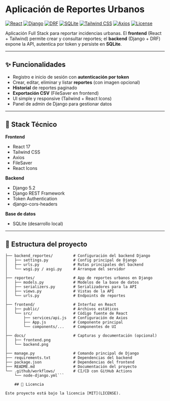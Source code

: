# Aplicación de Reportes Urbanos

[![React](https://img.shields.io/badge/React-17-61DAFB?logo=react&logoColor=222)](https://react.dev/)
[![Django](https://img.shields.io/badge/Django-5.2-092E20?logo=django&logoColor=fff)](https://www.djangoproject.com/)
[![DRF](https://img.shields.io/badge/REST%20Framework-API-red)](https://www.django-rest-framework.org/)
[![SQLite](https://img.shields.io/badge/SQLite-DB-003B57?logo=sqlite&logoColor=fff)](https://www.sqlite.org/)
[![Tailwind CSS](https://img.shields.io/badge/Tailwind-CSS-38B2AC?logo=tailwindcss&logoColor=fff)](https://tailwindcss.com/)
[![Axios](https://img.shields.io/badge/Axios-HTTP-5A29E4)](https://axios-http.com/)
[![License](https://img.shields.io/badge/License-MIT-blue.svg)](#licencia)

Aplicación Full Stack para reportar incidencias urbanas. El **frontend** (React + Tailwind) permite crear y consultar reportes; el **backend** (Django + DRF) expone la API, autentica por token y persiste en **SQLite**.

---

## ✨ Funcionalidades

- Registro e inicio de sesión con **autenticación por token**
- Crear, editar, eliminar y listar **reportes** (con imagen opcional)
- **Historial** de reportes paginado
- **Exportación CSV** (FileSaver en frontend)
- UI simple y responsive (Tailwind + React Icons)
- Panel de admin de Django para gestionar datos

---

## 🧰 Stack Técnico

**Frontend**
- React 17
- Tailwind CSS
- Axios
- FileSaver
- React Icons

**Backend**
- Django 5.2
- Django REST Framework
- Token Authentication
- django-cors-headers

**Base de datos**
- SQLite (desarrollo local)

---



## 📂 Estructura del proyecto

```ReportesUsuario/
├── backend_reportes/         # Configuración del backend Django
│   ├── settings.py           # Config principal de Django
│   ├── urls.py               # Rutas principales del backend
│   └── wsgi.py / asgi.py     # Arranque del servidor
│
├── reportes/                 # App de reportes urbanos en Django
│   ├── models.py             # Modelos de la base de datos
│   ├── serializers.py        # Serializadores para la API
│   ├── views.py              # Vistas de la API
│   └── urls.py               # Endpoints de reportes
│
├── frontend/                 # Interfaz en React
│   ├── public/               # Archivos estáticos
│   └── src/                  # Código fuente de React
│       ├── services/api.js   # Configuración de Axios
│       ├── App.js            # Componente principal
│       └── components/...    # Componentes de UI
│
├── docs/                     # Capturas y documentación (opcional)
│   ├── frontend.png
│   └── backend.png
│
├── manage.py                 # Comando principal de Django
├── requirements.txt          # Dependencias del backend
├── package.json              # Dependencias del frontend
├── README.md                 # Documentación del proyecto
└── .github/workflows/        # CI/CD con GitHub Actions
    └── node-django.yml```
    
    ## 📄 Licencia

Este proyecto está bajo la licencia [MIT](LICENSE).
